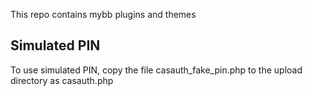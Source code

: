 This repo contains mybb plugins and themes

Simulated PIN
-----------------------

To use simulated PIN, copy the file casauth_fake_pin.php to the upload directory as casauth.php


